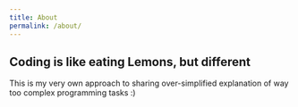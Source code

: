 ```yaml
---
title: About
permalink: /about/
---
```


## Coding is like eating Lemons, but different
This is my very own approach to sharing over-simplified explanation of way too complex programming tasks :)

